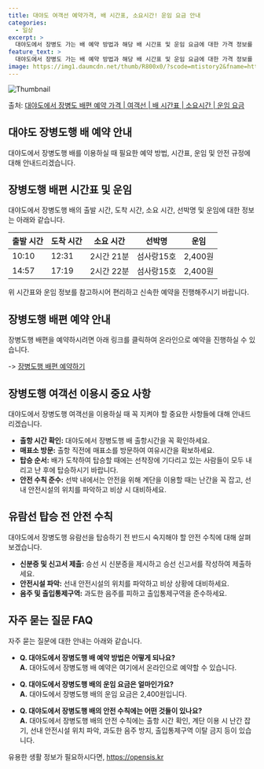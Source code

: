 ```yaml
---
title: 대야도 여객선 예약가격, 배 시간표, 소요시간! 운임 요금 안내
categories:
  - 일상
excerpt: >
  대야도에서 장병도 가는 배 예약 방법과 해당 배 시간표 및 운임 요금에 대한 가격 정보를 안내 드리겠습니다. 안전하고 재밋는 장병도행 여행을 위해 아래 정보 참고하시기 바랍니다. 장병도행 배편 예약하기 👈 클릭대야도에서 장병도행 배 시간표출발 시간도착 시간소요 시간선박명요금10:1012:312시간 21분섬사랑15호2,400원14:5717:192시간 22분섬사랑15호2,400원장병도행 배편 예약하기 👈 클릭대야도에서 장병도행 여객선 탑승 시 이용수칙대야도에서 장병도행 여객선을 이용할 때 꼭 지켜야 할 이용수칙에 대해 알아봅시다. 중요한 내용 1) 대야도에서 장병도행 배 출항시간을 꼭 확인하세요. 2) 출항 직전에 매표소를 방문하여 여유시간을 확보하세요. 3) 배가 도착하여 탑승할 때는 선착장에 기다리고 있..
feature_text: >
  대야도에서 장병도 가는 배 예약 방법과 해당 배 시간표 및 운임 요금에 대한 가격 정보를 안내 드리겠습니다. 안전하고 재밋는 장병도행 여행을 위해 아래 정보 참고하시기 바랍니다. 장병도행 배편 예약하기 👈 클릭대야도에서 장병도행 배 시간표출발 시간도착 시간소요 시간선박명요금10:1012:312시간 21분섬사랑15호2,400원14:5717:192시간 22분섬사랑15호2,400원장병도행 배편 예약하기 👈 클릭대야도에서 장병도행 여객선 탑승 시 이용수칙대야도에서 장병도행 여객선을 이용할 때 꼭 지켜야 할 이용수칙에 대해 알아봅시다. 중요한 내용 1) 대야도에서 장병도행 배 출항시간을 꼭 확인하세요. 2) 출항 직전에 매표소를 방문하여 여유시간을 확보하세요. 3) 배가 도착하여 탑승할 때는 선착장에 기다리고 있..
image: https://img1.daumcdn.net/thumb/R800x0/?scode=mtistory2&fname=https%3A%2F%2Fblog.kakaocdn.net%2Fdn%2Fbh3xqx%2FbtsHB5Z245B%2F5nJwiiv9Dcymtyzg7HwPR0%2Fimg.webp
---
```


![Thumbnail](https://img1.daumcdn.net/thumb/R800x0/?scode=mtistory2&fname=https%3A%2F%2Fblog.kakaocdn.net%2Fdn%2Fbh3xqx%2FbtsHB5Z245B%2F5nJwiiv9Dcymtyzg7HwPR0%2Fimg.webp)

<p>출처: <a href="https://opensis.kr/entry/%EB%8C%80%EC%95%BC%EB%8F%84%EC%97%90%EC%84%9C-%EC%9E%A5%EB%B3%91%EB%8F%84-%EB%B0%B0%ED%8E%B8-%EC%98%88%EC%95%BD-%EA%B0%80%EA%B2%A9-%EC%97%AC%EA%B0%9D%EC%84%A0-%EB%B0%B0-%EC%8B%9C%EA%B0%84%ED%91%9C-%EC%86%8C%EC%9A%94%EC%8B%9C%EA%B0%84-%EC%9A%B4%EC%9E%84-%EC%9A%94%EA%B8%88" rel="dofollow">대야도에서 장병도 배편 예약 가격 | 여객선 | 배 시간표 | 소요시간 | 운임 요금</a> </p>

## 대야도 장병도행 배 예약 안내

대야도에서 장병도행 배를 이용하실 때 필요한 예약 방법, 시간표, 운임 및 안전 규정에 대해 안내드리겠습니다.

## 장병도행 배편 시간표 및 운임

대야도에서 장병도행 배의 출발 시간, 도착 시간, 소요 시간, 선박명 및 운임에 대한 정보는 아래와 같습니다.

**출발 시간** | **도착 시간** | **소요 시간** | **선박명** | **운임**  
---|---|---|---|---  
10:10 | 12:31 | 2시간 21분 | 섬사랑15호 | 2,400원  
14:57 | 17:19 | 2시간 22분 | 섬사랑15호 | 2,400원  
  
위 시간표와 운임 정보를 참고하시어 편리하고 신속한 예약을 진행해주시기 바랍니다.

## 장병도행 배편 예약 안내

장병도행 배편을 예약하시려면 아래 링크를 클릭하여 온라인으로 예약을 진행하실 수 있습니다.

-> [장병도행 배편 예약하기](예약링크주소)

## 장병도행 여객선 이용시 중요 사항

대야도에서 장병도행 여객선을 이용하실 때 꼭 지켜야 할 중요한 사항들에 대해 안내드리겠습니다.

  * **출항 시간 확인:** 대야도에서 장병도행 배 출항시간을 꼭 확인하세요.
  * **매표소 방문:** 출항 직전에 매표소를 방문하여 여유시간을 확보하세요.
  * **탑승 순서:** 배가 도착하여 탑승할 때에는 선착장에 기다리고 있는 사람들이 모두 내리고 난 후에 탑승하시기 바랍니다.
  * **안전 수칙 준수:** 선박 내에서는 안전을 위해 계단을 이용할 때는 난간을 꼭 잡고, 선내 안전시설의 위치를 파악하고 비상 시 대비하세요.

## 유람선 탑승 전 안전 수칙

대야도에서 장병도행 유람선을 탑승하기 전 반드시 숙지해야 할 안전 수칙에 대해 살펴보겠습니다.

  * **신분증 및 신고서 제출:** 승선 시 신분증을 제시하고 승선 신고서를 작성하여 제출하세요.
  * **안전시설 파악:** 선내 안전시설의 위치를 파악하고 비상 상황에 대비하세요.
  * **음주 및 출입통제구역:** 과도한 음주를 피하고 출입통제구역을 준수하세요.

## 자주 묻는 질문 FAQ

자주 묻는 질문에 대한 안내는 아래와 같습니다.

  * **Q. 대야도에서 장병도행 배 예약 방법은 어떻게 되나요?**  
**A.** 대야도에서 장병도행 배 예약은 여기에서 온라인으로 예약할 수 있습니다.

  * **Q. 대야도에서 장병도행 배의 운임 요금은 얼마인가요?**  
**A.** 대야도에서 장병도행 배의 운임 요금은 2,400원입니다.

  * **Q. 대야도에서 장병도행 배의 안전 수칙에는 어떤 것들이 있나요?**  
**A.** 대야도에서 장병도행 배의 안전 수칙에는 출항 시간 확인, 계단 이용 시 난간 잡기, 선내 안전시설 위치 파악, 과도한 음주
방지, 출입통제구역 이탈 금지 등이 있습니다.



 

유용한 생활 정보가 필요하시다면, <a href="https://opensis.kr" rel="dofollow">https://opensis.kr</a>


